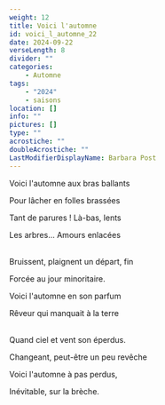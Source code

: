 ```yaml
---
weight: 12
title: Voici l'automne
id: voici_l_automne_22
date: 2024-09-22
verseLength: 8
divider: ""
categories:
    - Automne
tags:
    - "2024"
    - saisons
location: []
info: ""
pictures: []
type: ""
acrostiche: ""
doubleAcrostiche: ""
LastModifierDisplayName: Barbara Post
---
```

Voici l'automne aux bras ballants

Pour lâcher en folles brassées

Tant de parures ! Là-bas, lents

Les arbres... Amours enlacées

 \
Bruissent, plaignent un départ, fin

Forcée au jour minoritaire.

Voici l'automne en son parfum

Rêveur qui manquait à la terre

 \
Quand ciel et vent son éperdus.

Changeant, peut-être un peu revêche

Voici l'automne à pas perdus,

Inévitable, sur la brèche.
